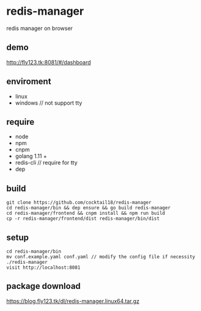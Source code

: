 # redis-manager
redis manager on browser

## demo
http://fly123.tk:8081/#/dashboard

## enviroment
- linux
- windows // not support tty

## require
- node 
- npm
- cnpm
- golang 1.11 +
- redis-cli // require for tty
- dep

## build
```
git clone https://github.com/cocktail18/redis-manager
cd redis-manager/bin && dep ensure && go build redis-manager
cd redis-manager/frontend && cnpm install && npm run build
cp -r redis-manager/frontend/dist redis-manager/bin/dist
```

## setup
```
cd redis-manager/bin
mv conf.example.yaml conf.yaml // modify the config file if necessity 
./redis-manager
visit http://localhost:8081
```

## package download
https://blog.fly123.tk/dl/redis-manager.linux64.tar.gz

